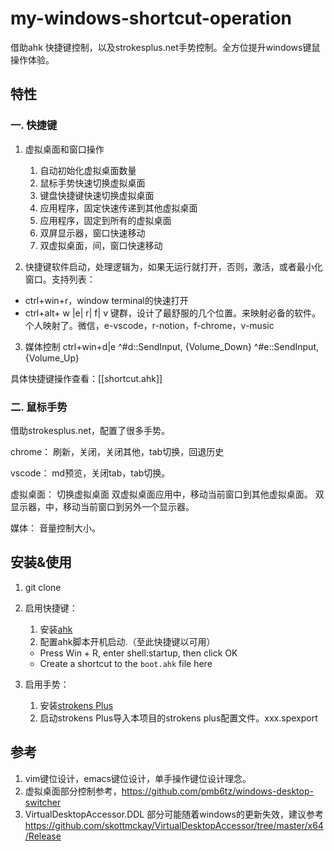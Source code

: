 # my-windows-shortcut-operation
借助ahk 快捷键控制，以及strokesplus.net手势控制。全方位提升windows键鼠操作体验。

## 特性
### 一. 快捷键
1. 虚拟桌面和窗口操作
   1. 自动初始化虚拟桌面数量
   2. 鼠标手势快速切换虚拟桌面
   3. 键盘快捷键快速切换虚拟桌面
   4. 应用程序，固定快速传递到其他虚拟桌面
   5. 应用程序，固定到所有的虚拟桌面   
   6. 双屏显示器，窗口快速移动
   7. 双虚拟桌面，间，窗口快速移动

2. 快捷键软件启动，处理逻辑为，如果无运行就打开，否则，激活，或者最小化窗口。支持列表：

* ctrl+win+r，window terminal的快速打开
* ctrl+alt+ w |e| r| f| v 键群，设计了最舒服的几个位置。来映射必备的软件。个人映射了。微信，e-vscode，r-notion，f-chrome，v-music

3. 媒体控制 ctrl+win+d|e ^#d::SendInput, {Volume_Down} ^#e::SendInput, {Volume_Up}

具体快捷键操作查看：[[shortcut.ahk]]

### 二. 鼠标手势
借助strokesplus.net，配置了很多手势。

chrome：
刷新，关闭，关闭其他，tab切换，回退历史

vscode：
md预览，关闭tab，tab切换。

虚拟桌面：
切换虚拟桌面
双虚拟桌面应用中，移动当前窗口到其他虚拟桌面。
双显示器，中，移动当前窗口到另外一个显示器。

媒体：
音量控制大小。

## 安装&使用
1. git clone

2. 启用快捷键： 
   1. 安装[ahk](https://www.autohotkey.com/)
   2. 配置ahk脚本开机启动.（至此快捷键以可用）
   - Press Win + R, enter shell:startup, then click OK
   - Create a shortcut to the `boot.ahk` file here
     
3. 启用手势：  
   1. 安装[strokens Plus](https://www.strokesplus.com/downloads/)
   2. 启动strokens Plus导入本项目的strokens plus配置文件。xxx.spexport

## 参考
1. vim键位设计，emacs键位设计，单手操作键位设计理念。
2. 虚拟桌面部分控制参考，https://github.com/pmb6tz/windows-desktop-switcher
3. VirtualDesktopAccessor.DDL 部分可能随着windows的更新失效，建议参考 https://github.com/skottmckay/VirtualDesktopAccessor/tree/master/x64/Release
